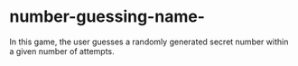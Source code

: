 # number-guessing-name-
In this game, the user guesses a randomly generated secret number within a given number of attempts.
